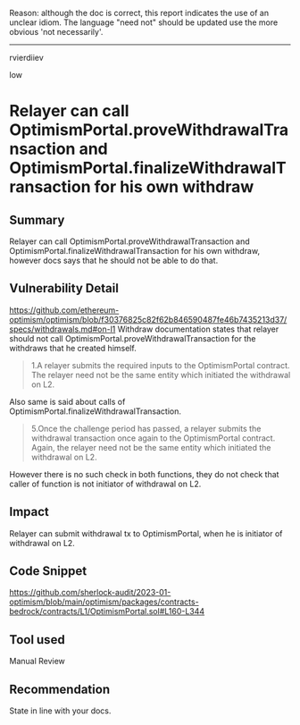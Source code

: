 Reason: although the doc is correct, this report indicates the use of an unclear idiom.
  The language "need not" should be updated use the more obvious 'not necessarily'.


---

rvierdiiev

low

# Relayer can call OptimismPortal.proveWithdrawalTransaction and OptimismPortal.finalizeWithdrawalTransaction for his own withdraw

## Summary
Relayer can call OptimismPortal.proveWithdrawalTransaction and OptimismPortal.finalizeWithdrawalTransaction for his own withdraw, however docs says that he should not be able to do that.
## Vulnerability Detail
https://github.com/ethereum-optimism/optimism/blob/f30376825c82f62b846590487fe46b7435213d37/specs/withdrawals.md#on-l1
Withdraw documentation states that relayer should not call OptimismPortal.proveWithdrawalTransaction for the withdraws that he created himself.
> 1.A relayer submits the required inputs to the OptimismPortal contract. The relayer need not be the same entity which initiated the withdrawal on L2.

Also same is said about calls of OptimismPortal.finalizeWithdrawalTransaction.
> 5.Once the challenge period has passed, a relayer submits the withdrawal transaction once again to the OptimismPortal contract. Again, the relayer need not be the same entity which initiated the withdrawal on L2.

However there is no such check in both functions, they do not check that caller of function is not initiator of withdrawal on L2.

## Impact
Relayer can submit withdrawal tx to OptimismPortal, when he is initiator of withdrawal on L2.
## Code Snippet
https://github.com/sherlock-audit/2023-01-optimism/blob/main/optimism/packages/contracts-bedrock/contracts/L1/OptimismPortal.sol#L160-L344
## Tool used

Manual Review

## Recommendation
State in line with your docs.